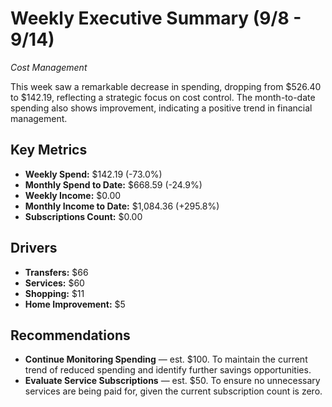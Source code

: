 # Weekly Executive Summary (9/8 - 9/14)
*Cost Management*

This week saw a remarkable decrease in spending, dropping from $526.40 to $142.19, reflecting a strategic focus on cost control. The month-to-date spending also shows improvement, indicating a positive trend in financial management.

## Key Metrics
- **Weekly Spend:** $142.19 (-73.0%)
- **Monthly Spend to Date:** $668.59 (-24.9%)
- **Weekly Income:** $0.00
- **Monthly Income to Date:** $1,084.36 (+295.8%)
- **Subscriptions Count:** $0.00

## Drivers
- **Transfers:** $66
- **Services:** $60
- **Shopping:** $11
- **Home Improvement:** $5

## Recommendations
- **Continue Monitoring Spending** — est. $100. To maintain the current trend of reduced spending and identify further savings opportunities.
- **Evaluate Service Subscriptions** — est. $50. To ensure no unnecessary services are being paid for, given the current subscription count is zero.
